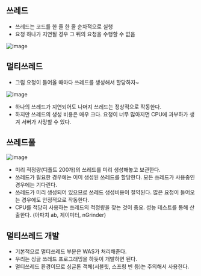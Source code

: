 ## 쓰레드

- 쓰레드는 코드를 한 줄 한 줄 순차적으로 실행
- 요청 하나가 지연될 경우 그 뒤의 요청을 수행할 수 없음

![image](https://user-images.githubusercontent.com/81701494/151080306-b00feae2-45ad-4458-9ff0-725945ef1c10.png)

## 멀티쓰레드

- 그럼 요청이 들어올 때마다 쓰레드를 생성해서 할당하자~

![image](https://user-images.githubusercontent.com/81701494/151080281-826dd6ab-b63b-4c4d-be96-7e070f384483.png)

- 하나의 쓰레드가 지연되어도 나머지 쓰레드는 정상적으로 작동한다.
- 하지만 쓰레드의 생성 비용은 매우 크다. 요청이 너무 많아지면 CPU에 과부하가 생겨 서버가 사망할 수 있다.



## 쓰레드풀
![image](https://user-images.githubusercontent.com/81701494/151080330-7feb59cf-c7c3-40d7-a62f-b7ce32811815.png)

- 미리 적정량(디폴트 200개)의 쓰레드를 미리 생성해놓고 보관한다.
- 쓰레드가 필요한 경우에는 이미 생성된 쓰레드를 할당한다. 모든 쓰레드가 사용중인 경우에는 기다린다.
- 쓰레드가 미리 생성되어 있으므로 쓰레드 생성비용이 절약된다. 많은 요청이 들어오는 경우에도 안정적으로 작동한다.
- CPU를 적당히 사용하는 쓰레드의 적정량을 찾는 것이 중요. 성능 테스트를 통해 산출한다. (아파치 ab, 제이미터, nGrinder)



## 멀티쓰레드 개발

- 기본적으로 멀티쓰레드 부분은 WAS가 처리해준다.
- 우리는 싱글 쓰레드 프로그래밍을 하듯이 개발하면 된다.
- 멀티쓰레드 환경이므로 싱글톤 객체(서블릿, 스프링 빈 등)는 주의해서 사용한다.

